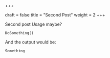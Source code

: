 +++

draft = false
title = "Second Post"
weight = 2
+++

Second post
Usage maybe?

```
DoSomething()
```

And the output would be:

```
Something
```
